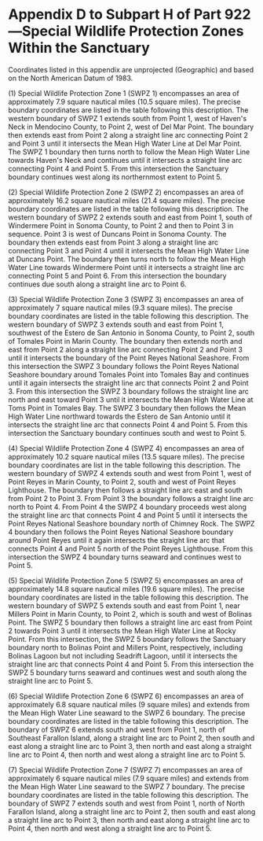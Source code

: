 # Appendix D to Subpart H of Part 922—Special Wildlife Protection Zones Within the Sanctuary


Coordinates listed in this appendix are unprojected (Geographic) and based on the North American Datum of 1983.


(1) Special Wildlife Protection Zone 1 (SWPZ 1) encompasses an area of approximately 7.9 square nautical miles (10.5 square miles). The precise boundary coordinates are listed in the table following this description. The western boundary of SWPZ 1 extends south from Point 1, west of Haven's Neck in Mendocino County, to Point 2, west of Del Mar Point. The boundary then extends east from Point 2 along a straight line arc connecting Point 2 and Point 3 until it intersects the Mean High Water Line at Del Mar Point. The SWPZ 1 boundary then turns north to follow the Mean High Water Line towards Haven's Neck and continues until it intersects a straight line arc connecting Point 4 and Point 5. From this intersection the Sanctuary boundary continues west along its northernmost extent to Point 5.


(2) Special Wildlife Protection Zone 2 (SWPZ 2) encompasses an area of approximately 16.2 square nautical miles (21.4 square miles). The precise boundary coordinates are listed in the table following this description. The western boundary of SWPZ 2 extends south and east from Point 1, south of Windermere Point in Sonoma County, to Point 2 and then to Point 3 in sequence. Point 3 is west of Duncans Point in Sonoma County. The boundary then extends east from Point 3 along a straight line arc connecting Point 3 and Point 4 until it intersects the Mean High Water Line at Duncans Point. The boundary then turns north to follow the Mean High Water Line towards Windermere Point until it intersects a straight line arc connecting Point 5 and Point 6. From this intersection the boundary continues due south along a straight line arc to Point 6.


(3) Special Wildlife Protection Zone 3 (SWPZ 3) encompasses an area of approximately 7 square nautical miles (9.3 square miles). The precise boundary coordinates are listed in the table following this description. The western boundary of SWPZ 3 extends south and east from Point 1, southwest of the Estero de San Antonio in Sonoma County, to Point 2, south of Tomales Point in Marin County. The boundary then extends north and east from Point 2 along a straight line arc connecting Point 2 and Point 3 until it intersects the boundary of the Point Reyes National Seashore. From this intersection the SWPZ 3 boundary follows the Point Reyes National Seashore boundary around Tomales Point into Tomales Bay and continues until it again intersects the straight line arc that connects Point 2 and Point 3. From this intersection the SWPZ 3 boundary follows the straight line arc north and east toward Point 3 until it intersects the Mean High Water Line at Toms Point in Tomales Bay. The SWPZ 3 boundary then follows the Mean High Water Line northward towards the Estero de San Antonio until it intersects the straight line arc that connects Point 4 and Point 5. From this intersection the Sanctuary boundary continues south and west to Point 5.


(4) Special Wildlife Protection Zone 4 (SWPZ 4) encompasses an area of approximately 10.2 square nautical miles (13.5 square miles). The precise boundary coordinates are list in the table following this description. The western boundary of SWPZ 4 extends south and west from Point 1, west of Point Reyes in Marin County, to Point 2, south and west of Point Reyes Lighthouse. The boundary then follows a straight line arc east and south from Point 2 to Point 3. From Point 3 the boundary follows a straight line arc north to Point 4. From Point 4 the SWPZ 4 boundary proceeds west along the straight line arc that connects Point 4 and Point 5 until it intersects the Point Reyes National Seashore boundary north of Chimney Rock. The SWPZ 4 boundary then follows the Point Reyes National Seashore boundary around Point Reyes until it again intersects the straight line arc that connects Point 4 and Point 5 north of the Point Reyes Lighthouse. From this intersection the SWPZ 4 boundary turns seaward and continues west to Point 5.


(5) Special Wildlife Protection Zone 5 (SWPZ 5) encompasses an area of approximately 14.8 square nautical miles (19.6 square miles). The precise boundary coordinates are listed in the table following this description. The western boundary of SWPZ 5 extends south and east from Point 1, near Millers Point in Marin County, to Point 2, which is south and west of Bolinas Point. The SWPZ 5 boundary then follows a straight line arc east from Point 2 towards Point 3 until it intersects the Mean High Water Line at Rocky Point. From this intersection, the SWPZ 5 boundary follows the Sanctuary boundary north to Bolinas Point and Millers Point, respectively, including Bolinas Lagoon but not including Seadrift Lagoon, until it intersects the straight line arc that connects Point 4 and Point 5. From this intersection the SWPZ 5 boundary turns seaward and continues west and south along the straight line arc to Point 5.


(6) Special Wildlife Protection Zone 6 (SWPZ 6) encompasses an area of approximately 6.8 square nautical miles (9 square miles) and extends from the Mean High Water Line seaward to the SWPZ 6 boundary. The precise boundary coordinates are listed in the table following this description. The boundary of SWPZ 6 extends south and west from Point 1, north of Southeast Farallon Island, along a straight line arc to Point 2, then south and east along a straight line arc to Point 3, then north and east along a straight line arc to Point 4, then north and west along a straight line arc to Point 5.


(7) Special Wildlife Protection Zone 7 (SWPZ 7) encompasses an area of approximately 6 square nautical miles (7.9 square miles) and extends from the Mean High Water Line seaward to the SWPZ 7 boundary. The precise boundary coordinates are listed in the table following this description. The boundary of SWPZ 7 extends south and west from Point 1, north of North Farallon Island, along a straight line arc to Point 2, then south and east along a straight line arc to Point 3, then north and east along a straight line arc to Point 4, then north and west along a straight line arc to Point 5.


